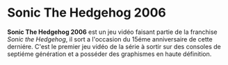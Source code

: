 # Sonic The Hedgehog 2006
**Sonic The Hedgehog 2006** est un jeu vidéo faisant partie de la franchise *Sonic the Hedgehog*, il sort a l'occasion du 15éme anniversaire de cette derniére. C'est le premier jeu vidéo de la série à sortir sur des consoles de septiéme génération et a posséder des graphismes en haute définition.
